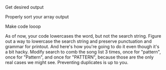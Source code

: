 Get desired output

Properly sort your array output

Make code looop

As of now, your code lowercases the word, but not the search string. Figure out a way to lowercase the search string and preserve punctuation and grammar for printout. And here's how you're going to do it even though it's a bit hacky. Modify search to comb the song list 3 times, once for "pattern", once for "Pattern", and once for "PATTERN", because those are the only real cases we might see. Preventing duplicates is up to you.
